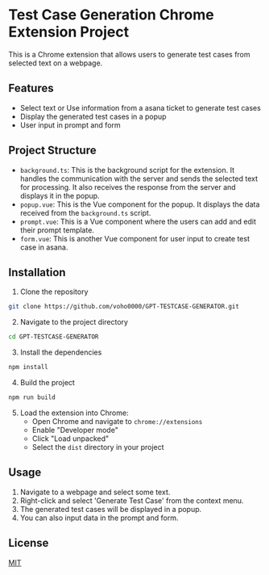 # Test Case Generation Chrome Extension Project

This is a Chrome extension that allows users to generate test cases from selected text on a webpage.

## Features

- Select text or Use information from a asana ticket to generate test cases
- Display the generated test cases in a popup
- User input in prompt and form

## Project Structure

- `background.ts`: This is the background script for the extension. It handles the communication with the server and sends the selected text for processing. It also receives the response from the server and displays it in the popup.
- `popup.vue`: This is the Vue component for the popup. It displays the data received from the `background.ts` script.
- `prompt.vue`: This is a Vue component where the users can add and edit their prompt template.
- `form.vue`: This is another Vue component for user input to create test case in asana.

## Installation

1. Clone the repository
```bash
git clone https://github.com/voho0000/GPT-TESTCASE-GENERATOR.git
```
2. Navigate to the project directory
```bash
cd GPT-TESTCASE-GENERATOR
```
3. Install the dependencies
```bash
npm install
```
4. Build the project
```bash
npm run build
```
5. Load the extension into Chrome:
   - Open Chrome and navigate to `chrome://extensions`
   - Enable "Developer mode"
   - Click "Load unpacked"
   - Select the `dist` directory in your project

## Usage

1. Navigate to a webpage and select some text.
2. Right-click and select 'Generate Test Case' from the context menu.
3. The generated test cases will be displayed in a popup.
4. You can also input data in the prompt and form.


## License

[MIT](https://choosealicense.com/licenses/mit/)